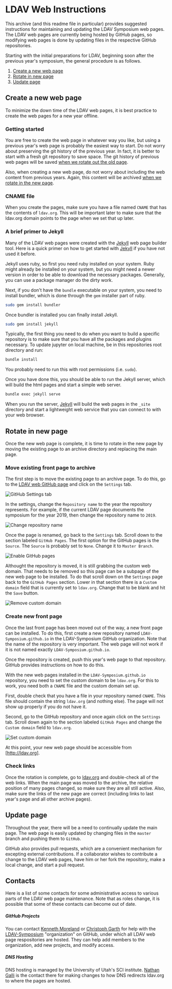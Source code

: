# LDAV Web Instructions

This archive (and this readme file in particular) provides suggested
instructions for maintaining and updating the LDAV Symposium web pages. The
LDAV web pages are currently being hosted by GitHub pages, so modifying web
pages is done by updating files in the respective GitHub repositories.

Starting with the initial preparations for LDAV, beginning soon after the
previous year's symposium, the general procedure is as follows.

  1. [Create a new web page](#create-a-new-web-page)
  2. [Rotate in new page](#rotate-in-new-page)
  3. [Update page](#update-page)


## Create a new web page

To minimize the down time of the LDAV web pages, it is best practice to
create the web pages for a new year offline.

### Getting started

You are free to create the web page in whatever way you like, but using a
previous year's web page is probably the easiest way to start. Do not worry
about preserving the git history of the previous year. In fact, it is
better to start with a fresh git repository to save space. The git history
of previous web pages will be saved [when we rotate out the old
page](#rotate-in-new-page).

Also, when creating a new web page, do not worry about including the web
content from previous years. Again, this content will be archived [when we
rotate in the new page](#rotate-in-new-page).

### CNAME file

When you create the pages, make sure you have a file named `CNAME` that has
the contents of `ldav.org`. This will be important later to make sure that
the ldav.org domain points to the page when we set that up later.

### A brief primer to Jekyll

Many of the LDAV web pages were created with the [Jekyll] web page builder
tool. Here is a quick primer on how to get started with [Jekyll] if you
have not used it before.

Jekyll uses ruby, so first you need ruby installed on your system. Ruby
might already be installed on your system, but you might need a newer
version in order to be able to download the necessary packages. Generally,
you can use a package manager do the dirty work.

Next, if you don't have the `bundle` executable on your system, you need to
install bundler, which is done through the `gem` installer part of ruby.

``` sh
sudo gem install bundler
```

Once bundler is installed you can finally install Jekyll.

``` sh
sudo gem install jekyll
```

Typically, the first thing you need to do when you want to build a specific
repository is to make sure that you have all the packages and plugins
necessary. To update jupyter on local machine, be in this repositories root
directory and run:

``` sh
bundle install
```

You probably need to run this with root permissions (i.e. `sudo`).

Once you have done this, you should be able to run the Jekyll server, which
will build the html pages and start a simple web server.

``` sh
bundle exec jekyll serve
```

When you run the server, [Jekyll] will build the web pages in the `_site`
directory and start a lightweight web service that you can connect to with
your web browser.


## Rotate in new page

Once the new web page is complete, it is time to rotate in the new page by
moving the existing page to an archive directory and replacing the main
page.

### Move existing front page to archive

The first step is to move the existing page to an archive page. To do this,
go to the [LDAV web GitHub
page](https://github.com/LDAV-Symposium/LDAV-Symposium.github.io) and click
on the `Settings` tab.

![GitHub Settings tab](images/main-page-settings-tab.png)

In the settings, change the `Repository name` to the year the repository
represents. For example, if the current LDAV page documents the symposium
for the year 2019, then change the repository name to `2019`.

![Change repository name](images/main-page-change-name.png)

Once the page is renamed, go back to the `Settings` tab. Scroll down to the
section labeled `GitHub Pages`. The first option for the GitHub pages is
the `Source`. The `Source` is probably set to `None`. Change it to `Master
Branch`.

![Enable GitHub pages](images/enable-github-pages.png)

Althought the repository is moved, it is still grabbing the custom web
domain. That needs to be removed so this page can be a subpage of the new
web page to be installed. To do that scroll down on the `Settings` page
back to the `GitHub Pages` section. Lower in that section there is a
`Custom domain` field that is currently set to `ldav.org`. Change that to
be blank and hit the `Save` button.

![Remove custom domain](images/remove-custom-domain.png)

### Create new front page

Once the last front page has been moved out of the way, a new front page
can be installed. To do this, first create a new repository named
`LDAV-Symposium.github.io` in the LDAV-Symposium GitHub organization. Note
that the name of the repository is very important. The web page will not
work if it is not named exactly `LDAV-Symposium.github.io`.

Once the repository is created, push this year's web page to that
repository. GitHub provides instructions on how to do this.

With the new web pages installed in the `LDAV-Symposium.github.io`
repository, you need to set the custom domain to be `ldav.org`. For this to
work, you need both a `CNAME` file and the custom domain set up.

First, double check that you have a file in your repository named `CNAME`.
This file should contain the string `ldav.org` (and nothing else). The page
will not show up properly if you do not have it.

Second, go to the GitHub repository and once again click on the `Settings`
tab. Scroll down again to the section labeled `GitHub Pages` and change the
`Custom domain` field to `ldav.org`.

![Set custom domain](images/set-custom-domain.png)

At this point, your new web page should be accessible from
[http://ldav.org].

### Check links

Once the rotation is complete, go to [ldav.org] and double-check all of the
web links. When the main page was moved to the archive, the relative
position of many pages changed, so make sure they are all still active.
Also, make sure the links of the new page are correct (including links to
last year's page and all other archive pages).


## Update page

Throughout the year, there will be a need to continually update the main
page. The web page is easily updated by changing files in the `master`
branch and pushing them to `GitHub`.

GitHub also provides pull requests, which are a convenient mechanism for
excepting external contributions. If a collaborator wishes to contribute a
change to the LDAV web pages, have him or her fork the repository, make a
local change, and start a pull request.


## Contacts

Here is a list of some contacts for some administrative access to various
parts of the LDAV web page maintenance. Note that as roles change, it is
possible that some of these contacts can become out of date.

##### GitHub Projects

You can contact [Kenneth Moreland] or [Christoph Garth] for help with the
[LDAV-Symposium] "organization" on GitHub, under which all LDAV web page
respositories are hosted. They can help add members to the organization,
add new projects, and modify access.

##### DNS Hosting

DNS hosting is managed by the University of Utah's SCI institute. [Nathan
Galli] is the contact there for making changes to how DNS redirects
ldav.org to where the pages are hosted.


[Christoph Garth]: mailto:garth@cs.uni-kl.de
[Kenneth Moreland]: mailto:kmorel@sandia.gov
[Nathan Galli]: mailto:nathang@sci.utah.edu


[Jekyll]: https://jekyllrb.com/
[ldav.org]: http://ldav.org/
[LDAV-Symposium]: https://github.com/LDAV-Symposium
